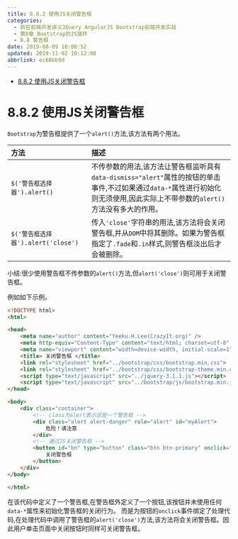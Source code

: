 ```yaml
---
title: 8.8.2 使用JS关闭警告框
categories: 
  - 疯狂前端开发讲义JQuery AngularJS Bootstrap前端开发实战
  - 第8章 Bootstrap的JS插件
  - 8.8 警告框
date: 2019-08-09 10:00:52
updated: 2019-11-02 10:12:08
abbrlink: ec68bb9d
---
```

<div id='my_toc'>

- [8.8.2 使用JS关闭警告框](/JavaReadingNotes/ec68bb9d/#8-8-2-使用JS关闭警告框)

</div>
<!--more-->
<script>if (navigator.platform.toLowerCase() == 'win32'){document.getElementById('my_toc').style.display = 'none';}</script>

<!--end-->
<!--SSTStart-->
# 8.8.2 使用JS关闭警告框 #
`Bootstrap`为警告框提供了一个`alert()`方法,该方法有两个用法。

|方法|描述|
|:---|:---|
|`$('警告框选择器').alert()`|不传参数的用法,该方法让警告框监听具有`data-dismiss="alert"`属性的按钮的单击事件,不过如果通过`data-*`属性进行初始化则无须使用,因此实际上不带参数的`alert()`方法没有多大的作用。|
|`$('警告框选择器').alert('close')`|传入`'close'`字符串的用法,该方法将会关闭警告框,并从`DOM`中将其删除。如果为警告框指定了`.fade`和`.in`样式,则警告框淡出后才会被删除。|
小结:很少使用警告框不传参数的`alert()`方法,但`alert('close')`则可用于关闭警告框。

例如如下示例。
```html
<!DOCTYPE html>
<html>

<head>
	<meta name="author" content="Yeeku.H.Lee(CrazyIt.org)" />
	<meta http-equiv="Content-Type" content="text/html; charset=utf-8" />
	<meta name="viewport" content="width=device-width, initial-scale=1">
	<title> 关闭警告框 </title>
	<link rel="stylesheet" href="../bootstrap/css/bootstrap.min.css">
	<link rel="stylesheet" href="../bootstrap/css/bootstrap-theme.min.css">
	<script type="text/javascript" src="../jquery-3.1.1.js"></script>
	<script type="text/javascript" src="../bootstrap/js/bootstrap.min.js"></script>
</head>

<body>
	<div class="container">
		<!-- class为alert表示这是一个警告框 -->
		<div class="alert alert-danger" role="alert" id="myAlert">
			危险！请注意
		</div>
		<!-- 通过JS关闭警告框 -->
		<button id="bn" type="button" class="btn btn-primary" onclick="$('#myAlert').alert('close')">
			关闭警告框
		</button>
	</div>
</body>

</html>
```
在该代码中定义了一个警告框,在警告框外定义了一个按钮,该按钮并未使用任何`data-*`属性来初始化警告框的关闭行为。
而是为按钮的`onclick`事件绑定了处理代码,在处理代码中调用了警告框的`alert('close')`方法,该方法将会关闭警告框。因此用户单击页面中关闭按钮时同样可关闭警告框。
<!--SSTStop-->

